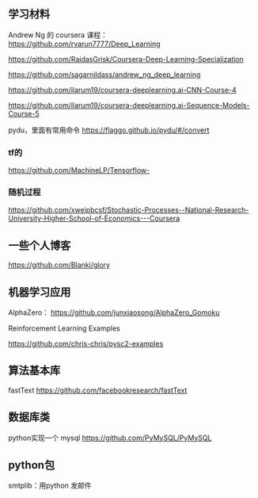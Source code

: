
## 学习材料

Andrew Ng 的 coursera 课程：  
https://github.com/rvarun7777/Deep_Learning



https://github.com/RaidasGrisk/Coursera-Deep-Learning-Specialization


https://github.com/sagarnildass/andrew_ng_deep_learning


https://github.com/ilarum19/coursera-deeplearning.ai-CNN-Course-4

https://github.com/ilarum19/coursera-deeplearning.ai-Sequence-Models-Course-5



pydu，里面有常用命令 https://flaggo.github.io/pydu/#/convert

### tf的

https://github.com/MachineLP/Tensorflow-


### 随机过程

https://github.com/xweipbcsf/Stochastic-Processes--National-Research-University-Higher-School-of-Economics---Coursera

## 一些个人博客

https://github.com/Blankj/glory


## 机器学习应用

AlphaZero： https://github.com/junxiaosong/AlphaZero_Gomoku



Reinforcement Learning Examples

https://github.com/chris-chris/pysc2-examples

## 算法基本库

fastText https://github.com/facebookresearch/fastText


## 数据库类

python实现一个 mysql https://github.com/PyMySQL/PyMySQL

## python包

smtplib：用python 发邮件
